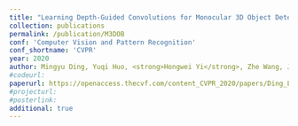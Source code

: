 ```yaml
---
title: "Learning Depth-Guided Convolutions for Monocular 3D Object Detection"
collection: publications
permalink: /publication/M3DOB
conf: 'Computer Vision and Pattern Recognition'
conf_shortname: 'CVPR'
year: 2020
author: Mingyu Ding, Yuqi Huo, <strong>Hongwei Yi</strong>, Zhe Wang, Jianping Shi, Zhiwu Lu, Ping Luo
#codeurl:
paperurl: https://openaccess.thecvf.com/content_CVPR_2020/papers/Ding_Learning_Depth-Guided_Convolutions_for_Monocular_3D_Object_Detection_CVPR_2020_paper.pdf
#projecturl: 
#posterlink: 
additional: true
---
```

